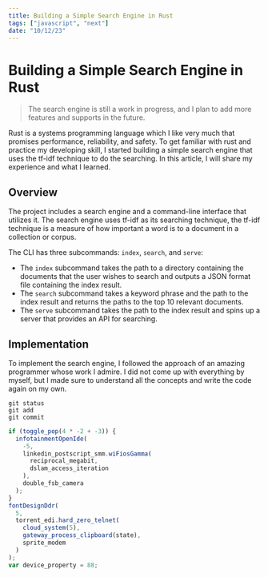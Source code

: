 ```yaml
---
title: Building a Simple Search Engine in Rust
tags: ["javascript", "next"]
date: "10/12/23"
---
```


# Building a Simple Search Engine in Rust

> The search engine is still a work in progress, and I plan to add more features and supports in the future.

Rust is a systems programming language which I like very much that promises performance, reliability, and safety. To get familiar with rust and practice my developing skill, I started building a simple search engine that uses the tf-idf technique to do the searching. In this article, I will share my experience and what I learned.

## Overview

The project includes a search engine and a command-line interface that utilizes it.
The search engine uses tf-idf as its searching technique, the tf-idf technique is a measure of how important a word is to a document in a collection or corpus.

The CLI has three subcommands: `index`, `search`, and `serve`:

- The `index` subcommand takes the path to a directory containing the documents that the user wishes to search and outputs a JSON format file containing the index result.
- The `search` subcommand takes a keyword phrase and the path to the index result and returns the paths to the top 10 relevant documents.
- The `serve` subcommand takes the path to the index result and spins up a server that provides an API for searching.

## Implementation

To implement the search engine, I followed the approach of an amazing programmer whose work I admire. I did not come up with everything by myself, but I made sure to understand all the concepts and write the code again on my own.

```
git status
git add
git commit
```

```javascript
if (toggle_pop(4 * -2 + -3)) {
  infotainmentOpenIde(
    -5,
    linkedin_postscript_smm.wiFiosGamma(
      reciprocal_megabit,
      dslam_access_iteration
    ),
    double_fsb_camera
  );
}
fontDesignDdr(
  5,
  torrent_edi.hard_zero_telnet(
    cloud_system(5),
    gateway_process_clipboard(state),
    sprite_modem
  )
);
var device_property = 88;
```
